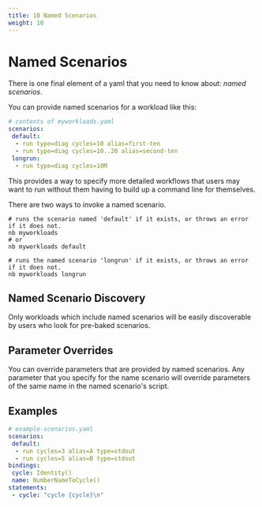 ```yaml
---
title: 10 Named Scenarios
weight: 10
---
```


# Named Scenarios

There is one final element of a yaml that you need to know about: _named scenarios_.

You can provide named scenarios for a workload like this:

```yaml
# contents of myworkloads.yaml
scenarios:
 default:
  - run type=diag cycles=10 alias=first-ten
  - run type=diag cycles=10..20 alias=second-ten
 longrun:
  - run type=diag cycles=10M
```

This provides a way to specify more detailed workflows that users may want
to run without them having to build up a command line for themselves.

There are two ways to invoke a named scenario.

```
# runs the scenario named 'default' if it exists, or throws an error if it does not.
nb myworkloads
# or
nb myworkloads default

# runs the named scenario 'longrun' if it exists, or throws an error if it does not.
nb myworkloads longrun
```

## Named Scenario Discovery

Only workloads which include named scenarios will be easily discoverable by users
who look for pre-baked scenarios.

## Parameter Overrides

You can override parameters that are provided by named scenarios. Any parameter
that you specify for the name scenario will override parameters of the same name
in the named scenario's script.

## Examples

```yaml
# example-scenarios.yaml
scenarios:
 default:
  - run cycles=3 alias=A type=stdout
  - run cycles=5 alias=B type=stdout
bindings:
 cycle: Identity()
 name: NumberNameToCycle()
statements:
 - cycle: "cycle {cycle}\n"
```
